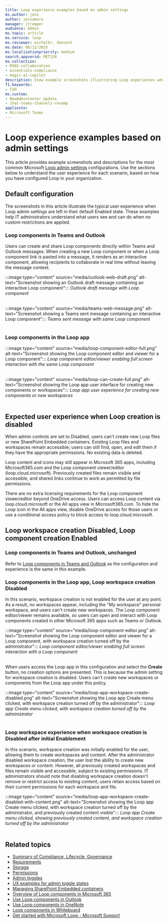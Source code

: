 ```yaml
---
title: Loop experience examples based on admin settings
ms.author: jenz
author: jenzamora
manager: jtremper
audience: Admin
ms.topic: article
ms.service: loop
ms.reviewer: michalbr, dancost
ms.date: 06/12/2025
ms.localizationpriority: medium
search.appverid: MET150
ms.collection: 
- M365-collaboration
- essentials-compliance
- magic-ai-copilot
description: View example screenshots illustrating Loop experiences when admin settings are customized from their default configurations.
f1.keywords:
- CSH
ms.custom: 
- NewAdminCenter_Update
- chat-teams-channels-revamp
appliesto: 
- Microsoft Teams
---
```


# Loop experience examples based on admin settings

This article provides example screenshots and descriptions for the most common Microsoft [Loop admin settings](loop-admin-configuration.md) configurations. Use the sections below to understand the user experience for each scenario, based on how you have configured Loop in your organization.

## Default configuration

The screenshots in this article illustrate the typical user experience when Loop admin settings are left in their default Enabled state. These examples help IT administrators understand what users see and can do when no custom restrictions are applied.

### Loop components in Teams and Outlook

Users can create and share Loop components directly within Teams and Outlook messages. When creating a new Loop component or when a Loop component link is pasted into a message, it renders as an interactive component, allowing recipients to collaborate in real time without leaving the message context.

:::image type="content" source="media/outlook-web-draft.png" alt-text="Screenshot showing an Outlook draft message containing an interactive Loop component":::
*Outlook draft message with Loop component*<br><br>

:::image type="content" source="media/teams-web-message.png" alt-text="Screenshot showing a Teams sent message containing an interactive Loop component":::
*Teams sent message with same Loop component*<br><br>

### Loop components in the Loop app

:::image type="content" source="media/loop-component-editor-full.png" alt-text="Screenshot showing the Loop component editor and viewer for a Loop component":::
*Loop component editor/viewer enabling full screen interaction with the same Loop component*<br><br>

:::image type="content" source="media/loop-can-create-full.png" alt-text="Screenshot showing the Loop app user interface for creating new components or workspaces":::
*Loop app user experience for creating new components or new workspaces*<br><br>

## Expected user experience when Loop creation is disabled

When admin controls are set to Disabled, users can't create new Loop files or new SharePoint Embedded containers. Existing Loop files and workspaces remain accessible; users can still find, open, and edit them if they have the appropriate permissions. No existing data is deleted.

Loop content and icons may still appear in Microsoft 365 apps, including Microsoft365.com and the Loop component viewer/editor (loop.cloud.microsoft). Previously created files remain visible and accessible, and shared links continue to work as permitted by file permissions.

There are no extra licensing requirements for the Loop component viewer/editor beyond OneDrive access. Users can access Loop content via loop.cloud.microsoft or the All apps view in Microsoft365.com. To hide the Loop icon in the All apps view, disable OneDrive access for those users or use a conditional access policy to block access to loop.cloud.microsoft.

## Loop workspace creation Disabled, Loop component creation Enabled

### Loop components in Teams and Outlook, unchanged

Refer to [Loop components in Teams and Outlook](#loop-components-in-teams-and-outlook) as the configuration and experience is the same in this example.

### Loop components in the Loop app, Loop workspace creation Disabled

In this scenario, workspace creation is not enabled for the user at any point. As a result, no workspaces appear, including the "My workspace" personal workspace, and users can't create new workspaces. The Loop component editor/viewer remains available, so users can open and interact with Loop components created in other Microsoft 365 apps such as Teams or Outlook.

:::image type="content" source="media/loop-component-editor.png" alt-text="Screenshot showing the Loop component editor and viewer for a Loop component, with workspace creation turned off by the administrator":::
*Loop component editor/viewer enabling full screen interaction with a Loop component*<br><br>

When users access the Loop app in this configuration and select the **Create** button, no creation options are presented. This is because the admin setting for workspace creation is disabled. Users can't create new workspaces or components from the Loop app under this policy.

:::image type="content" source="media/loop-app-workspace-create-disabled.png" alt-text="Screenshot showing the Loop app Create menu clicked, with workspace creation turned off by the administrator":::
*Loop app Create menu clicked, with workspace creation turned off by the administrator*<br><br>

### Loop workspace experience when workspace creation is Disabled after initial Enablement

In this scenario, workspace creation was initially enabled for the user, allowing them to create workspaces and content. After the administrator disabled workspace creation, the user lost the ability to create new workspaces or content. However, all previously created workspaces and files remain visible and accessible, subject to existing permissions. IT administrators should note that disabling workspace creation doesn't remove or restrict access to existing content; users retain access based on their current permissions for each workspace and file.

:::image type="content" source="media/loop-app-workspace-create-disabled-with-content.png" alt-text="Screenshot showing the Loop app Create menu clicked, with workspace creation turned off by the administrator, and previously created content visible":::
*Loop app Create menu clicked, showing previously created content, and workspace creation turned off by the administrator*<br><br>

## Related topics

- [Summary of Compliance, Lifecycle, Governance](loop-compliance-summary.md)
- [Requirements](cpcn-loop-requirements.md)
- [Storage](loop-storage.md)
- [Permissions](cpcn-loop-permission.md)
- [Admin toggles](loop-admin-configuration.md)
- [UX examples for admin toggle states](loop-ux-examples.md)
- [Managing SharePoint Embedded containers](cpcn-loop-spe-management.md)
- [Overview of Loop components in Microsoft 365](loop-components-teams.md)
- [Use Loop components in Outlook](https://support.microsoft.com/office/9b47c279-011d-4042-bd7f-8bbfca0cb136)
- [Use Loop components in OneNote](https://support.microsoft.com/office/use-loop-components-in-onenote-ed8a43d9-f6fd-4ad6-bc9d-8841db4da459)
- [Loop components in Whiteboard](https://support.microsoft.com/office/loop-components-in-whiteboard-c5f08f54-995e-473e-be6e-7f92555da347)
- [Get started with Microsoft Loop - Microsoft Support](https://support.microsoft.com/office/get-started-with-microsoft-loop-9f4d8d4f-dfc6-4518-9ef6-069408c21f0c)
